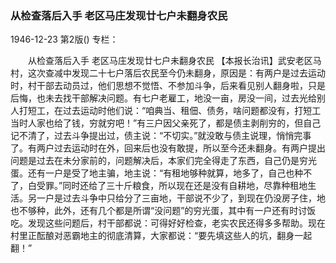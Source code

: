### 从检查落后入手  老区马庄发现廿七户未翻身农民

1946-12-23
第2版()
专栏：

　　从检查落后入手
    老区马庄发现廿七户未翻身农民
    【本报长治讯】武安老区马村，这次查减中发现二十七户落后农民至今仍未翻身，原因是：有两户是过去运动时，村干部去动员过，他们思想不觉悟、不参加斗争，后来看见别人翻身啦，只是后悔，也未去找干部解决问题。有七户老雇工，地没一亩，房没一间，过去光给别人打短工，在过去运动时他们说：“咱典当、租佃、债务，啥问题都没有，打短工当时人家也给了钱，穷就穷吧！”有三户因父亲死了，都是债主剥削穷的，但自己记不清了，过去斗争提出过，债主说：“不切实。”就没敢与债主说理，悄悄完事了。有两户过去运动时在外，回来后也没有敢提，所以至今还未翻身。有两户提出问题是过去在未分家前的，问题解决后，本家们完全得走了东西，自己仍是穷光蛋。还有一户是受了地主骗，地主说：“有租地够种就算，地多了，自己也种不了，白受罪。”同时还给了三十斤粮食，所以现在还是没有自耕地，尽靠种租地生活。另一户是过去斗争中只给分了三亩地，干部说不少了，到现在仍没房子住，地也不够种，此外，还有几个都是所谓“没问题”的穷光蛋，其中有一户还有时讨饭吃。发现这些问题后，村干部都说：可得好好检查，老实农民还得多多帮助。现在村里正酝酿对恶霸地主的彻底清算，大家都说：“要先填这些人的坑，翻身一起翻！”
